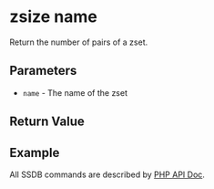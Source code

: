 # zsize name

Return the number of pairs of a zset.

## Parameters

* `name` - The name of the zset

## Return Value

## Example

All SSDB commands are described by [PHP API Doc](https://ssdb.io/docs/php/).

